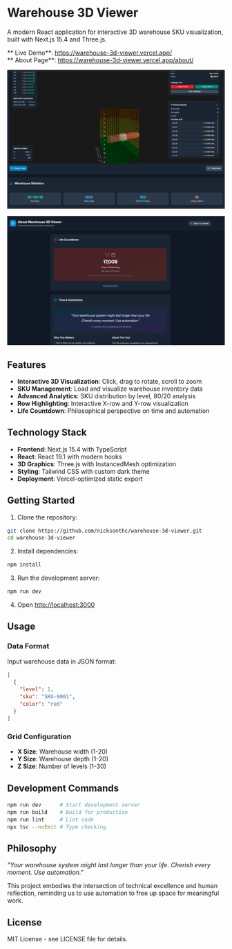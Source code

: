 # Warehouse 3D Viewer

A modern React application for interactive 3D warehouse SKU visualization, built with Next.js 15.4 and Three.js.

** Live Demo**: https://warehouse-3d-viewer.vercel.app/  
** About Page**: https://warehouse-3d-viewer.vercel.app/about/

![Warehouse 3D Visualization](public/images/3d-warehouse-visualization.png)

![Life Countdown](public/images/life-countdown.png)

## Features

- **Interactive 3D Visualization**: Click, drag to rotate, scroll to zoom
- **SKU Management**: Load and visualize warehouse inventory data
- **Advanced Analytics**: SKU distribution by level, 80/20 analysis
- **Row Highlighting**: Interactive X-row and Y-row visualization
- **Life Countdown**: Philosophical perspective on time and automation

## Technology Stack

- **Frontend**: Next.js 15.4 with TypeScript
- **React**: React 19.1 with modern hooks
- **3D Graphics**: Three.js with InstancedMesh optimization
- **Styling**: Tailwind CSS with custom dark theme
- **Deployment**: Vercel-optimized static export

## Getting Started

1. Clone the repository:
```bash
git clone https://github.com/nicksonthc/warehouse-3d-viewer.git
cd warehouse-3d-viewer
```

2. Install dependencies:
```bash
npm install
```

3. Run the development server:
```bash
npm run dev
```

4. Open [http://localhost:3000](http://localhost:3000)

## Usage

### Data Format

Input warehouse data in JSON format:

```json
[
  {
    "level": 1,
    "sku": "SKU-0001",
    "color": "red"
  }
]
```

### Grid Configuration

- **X Size**: Warehouse width (1-20)
- **Y Size**: Warehouse depth (1-20)  
- **Z Size**: Number of levels (1-30)

## Development Commands

```bash
npm run dev      # Start development server
npm run build    # Build for production
npm run lint     # Lint code
npx tsc --noEmit # Type checking
```

## Philosophy

*"Your warehouse system might last longer than your life. Cherish every moment. Use automation."*

This project embodies the intersection of technical excellence and human reflection, reminding us to use automation to free up space for meaningful work.

## License

MIT License - see LICENSE file for details.